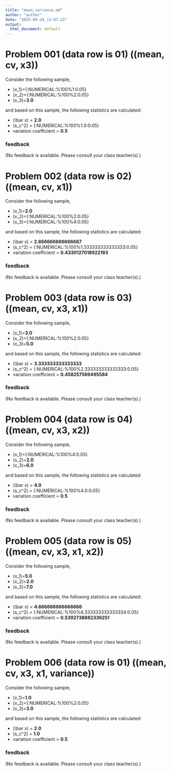 ```yaml
---
title: "mean_variance.md"
author: "author"
date: "2025-04-24_13-07-22"
output:
  html_document: default
---
```



# Problem 001 (data row is 01) ((mean, cv, x3))

Consider the following sample,

* \(x_1\)={:NUMERICAL:%100%1:0.05}
* \(x_2\)={:NUMERICAL:%100%2:0.05}
* \(x_3\)=**3.0**
 
and based on this sample, the following statistics are calculated:

* \(\bar x\) = **2.0**
* \(s_c^2\) = {:NUMERICAL:%100%1.0:0.05}
* variation coefficient = **0.5**






### feedback


(No feedback is available. Please consult your class teacher(s).)




# Problem 002 (data row is 02) ((mean, cv, x1))

Consider the following sample,

* \(x_1\)=**2.0**
* \(x_2\)={:NUMERICAL:%100%2:0.05}
* \(x_3\)={:NUMERICAL:%100%4:0.05}
 
and based on this sample, the following statistics are calculated:

* \(\bar x\) = **2.666666666666667**
* \(s_c^2\) = {:NUMERICAL:%100%1.333333333333333:0.05}
* variation coefficient = **0.4330127018922193**






### feedback


(No feedback is available. Please consult your class teacher(s).)




# Problem 003 (data row is 03) ((mean, cv, x3, x1))

Consider the following sample,

* \(x_1\)=**3.0**
* \(x_2\)={:NUMERICAL:%100%2:0.05}
* \(x_3\)=**5.0**
 
and based on this sample, the following statistics are calculated:

* \(\bar x\) = **3.333333333333333**
* \(s_c^2\) = {:NUMERICAL:%100%2.333333333333333:0.05}
* variation coefficient = **0.458257569495584**






### feedback


(No feedback is available. Please consult your class teacher(s).)




# Problem 004 (data row is 04) ((mean, cv, x3, x2))

Consider the following sample,

* \(x_1\)={:NUMERICAL:%100%4:0.05}
* \(x_2\)=**2.0**
* \(x_3\)=**6.0**
 
and based on this sample, the following statistics are calculated:

* \(\bar x\) = **4.0**
* \(s_c^2\) = {:NUMERICAL:%100%4.0:0.05}
* variation coefficient = **0.5**






### feedback


(No feedback is available. Please consult your class teacher(s).)




# Problem 005 (data row is 05) ((mean, cv, x3, x1, x2))

Consider the following sample,

* \(x_1\)=**5.0**
* \(x_2\)=**2.0**
* \(x_3\)=**7.0**
 
and based on this sample, the following statistics are calculated:

* \(\bar x\) = **4.666666666666666**
* \(s_c^2\) = {:NUMERICAL:%100%6.333333333333334:0.05}
* variation coefficient = **0.5392738882336251**






### feedback


(No feedback is available. Please consult your class teacher(s).)




# Problem 006 (data row is 01) ((mean, cv, x3, x1, variance))

Consider the following sample,

* \(x_1\)=**1.0**
* \(x_2\)={:NUMERICAL:%100%2:0.05}
* \(x_3\)=**3.0**
 
and based on this sample, the following statistics are calculated:

* \(\bar x\) = **2.0**
* \(s_c^2\) = **1.0**
* variation coefficient = **0.5**






### feedback


(No feedback is available. Please consult your class teacher(s).)


